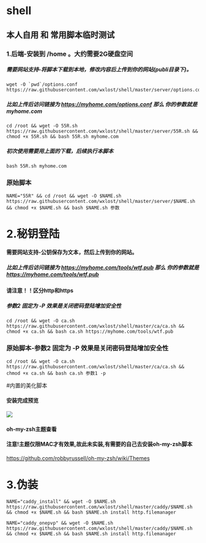 # shell
## 本人自用 和 常用脚本临时测试


### 1.后端-安装到 /home 。大约需要2G硬盘空间
##### 需要网站支持-将脚本下载到本地，修改内容后上传到你的网站(publi目录下)。
```
wget -O `pwd`/options.conf https://raw.githubusercontent.com/wxlost/shell/master/server/options.conf
```
##### 比如上传后访问链接为 https://myhome.com/options.conf 那么 你的参数就是 myhome.com
```
cd /root && wget -O 55R.sh https://raw.githubusercontent.com/wxlost/shell/master/server/55R.sh && chmod +x 55R.sh && bash 55R.sh myhome.com
```
##### 初次使用需要用上面的下载，后续执行本脚本
```
bash 55R.sh myhome.com
```

### 原始脚本
```
NAME="55R" && cd /root && wget -O $NAME.sh https://raw.githubusercontent.com/wxlost/shell/master/server/$NAME.sh && chmod +x $NAME.sh && bash $NAME.sh 参数
```




# 2.秘钥登陆
#### 需要网站支持-公钥保存为文本，然后上传到你的网站。

##### 比如上传后访问链接为 https://myhome.com/tools/wtf.pub 那么 你的参数就是 https://myhome.com/tools/wtf.pub
#### 请注意！！区分http和https
##### 参数2 固定为 -P 效果是关闭密码登陆增加安全性
```
cd /root && wget -O ca.sh https://raw.githubusercontent.com/wxlost/shell/master/ca/ca.sh && chmod +x ca.sh && bash ca.sh https://myhome.com/tools/wtf.pub
```

### 原始脚本-参数2 固定为 -P 效果是关闭密码登陆增加安全性
```
cd /root && wget -O ca.sh https://raw.githubusercontent.com/wxlost/shell/master/ca/ca.sh && chmod +x ca.sh && bash ca.sh 参数1 -p
```


#内置的美化脚本
#### 安装完成预览
![](https://s1.ax1x.com/2018/02/03/9Z7FaT.png)

#### oh-my-zsh主题查看
#### 注意!主题仅限MAC才有效果,故此未实装,有需要的自己去安装oh-my-zsh脚本
https://github.com/robbyrussell/oh-my-zsh/wiki/Themes




# 3.伪装
```
NAME="caddy_install" && wget -O $NAME.sh https://raw.githubusercontent.com/wxlost/shell/master/caddy/$NAME.sh && chmod +x $NAME.sh && bash $NAME.sh install http.filemanager
```
```
NAME="caddy_onepvp" && wget -O $NAME.sh https://raw.githubusercontent.com/wxlost/shell/master/caddy/$NAME.sh && chmod +x $NAME.sh && bash $NAME.sh install http.filemanager
```